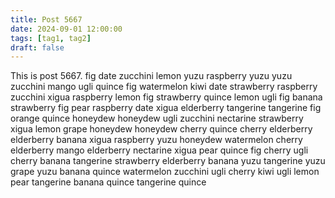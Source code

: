 ```yaml
---
title: Post 5667
date: 2024-09-01 12:00:00
tags: [tag1, tag2]
draft: false
---
```

This is post 5667.
fig
date
zucchini
lemon
yuzu
raspberry
yuzu
yuzu
zucchini
mango
ugli
quince
fig
watermelon
kiwi
date
strawberry
raspberry
zucchini
xigua
raspberry
lemon
fig
strawberry
quince
lemon
ugli
fig
banana
strawberry
fig
pear
raspberry
date
xigua
elderberry
tangerine
tangerine
fig
orange
quince
honeydew
honeydew
ugli
zucchini
nectarine
strawberry
xigua
lemon
grape
honeydew
honeydew
cherry
quince
cherry
elderberry
elderberry
banana
xigua
raspberry
yuzu
honeydew
watermelon
cherry
elderberry
mango
elderberry
nectarine
xigua
pear
quince
fig
cherry
ugli
cherry
banana
tangerine
strawberry
elderberry
banana
yuzu
tangerine
yuzu
grape
yuzu
banana
quince
watermelon
zucchini
ugli
cherry
kiwi
ugli
lemon
pear
tangerine
banana
quince
tangerine
quince
